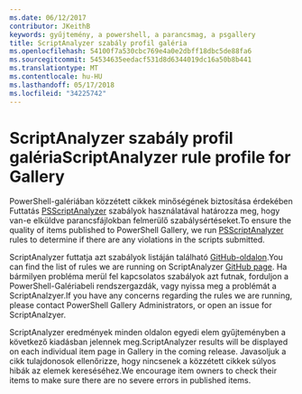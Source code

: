 ```yaml
---
ms.date: 06/12/2017
contributor: JKeithB
keywords: gyűjtemény, a powershell, a parancsmag, a psgallery
title: ScriptAnalyzer szabály profil galéria
ms.openlocfilehash: 54100f7a530cbc769e4a0e2dbff18dbc5de88fa6
ms.sourcegitcommit: 54534635eedacf531d8d6344019dc16a50b8b441
ms.translationtype: MT
ms.contentlocale: hu-HU
ms.lasthandoff: 05/17/2018
ms.locfileid: "34225742"
---
```

# <a name="scriptanalyzer-rule-profile-for-gallery"></a><span data-ttu-id="636fa-103">ScriptAnalyzer szabály profil galéria</span><span class="sxs-lookup"><span data-stu-id="636fa-103">ScriptAnalyzer rule profile for Gallery</span></span>

<span data-ttu-id="636fa-104">PowerShell-galériában közzétett cikkek minőségének biztosítása érdekében Futtatás [PSScriptAnalyzer](https://github.com/PowerShell/PSScriptAnalyzer) szabályok használatával határozza meg, hogy van-e elküldve parancsfájlokban felmerülő szabálysértéseket.</span><span class="sxs-lookup"><span data-stu-id="636fa-104">To ensure the quality of items published to PowerShell Gallery, we run [PSScriptAnalyzer](https://github.com/PowerShell/PSScriptAnalyzer) rules to determine if there are any violations in the scripts submitted.</span></span>

<span data-ttu-id="636fa-105">ScriptAnalyzer futtatja azt szabályok listáján található [GitHub-oldalon](https://github.com/PowerShell/PSScriptAnalyzer/blob/development/Engine/Settings/PSGallery.psd1).</span><span class="sxs-lookup"><span data-stu-id="636fa-105">You can find the list of rules we are running on ScriptAnalyzer [GitHub page](https://github.com/PowerShell/PSScriptAnalyzer/blob/development/Engine/Settings/PSGallery.psd1).</span></span>
<span data-ttu-id="636fa-106">Ha bármilyen probléma merül fel kapcsolatos szabályok azt futnak, forduljon a PowerShell-Galériabeli rendszergazdák, vagy nyissa meg a problémát a ScriptAnalzyer.</span><span class="sxs-lookup"><span data-stu-id="636fa-106">If you have any concerns regarding the rules we are running, please contact PowerShell Gallery Administrators, or open an issue for ScriptAnalzyer.</span></span>

<span data-ttu-id="636fa-107">ScriptAnalyzer eredmények minden oldalon egyedi elem gyűjteményben a következő kiadásban jelennek meg.</span><span class="sxs-lookup"><span data-stu-id="636fa-107">ScriptAnalyzer results will be displayed on each individual item page in Gallery in the coming release.</span></span> <span data-ttu-id="636fa-108">Javasoljuk a cikk tulajdonosok ellenőrizze, hogy nincsenek a közzétett cikkek súlyos hibák az elemek kereséséhez.</span><span class="sxs-lookup"><span data-stu-id="636fa-108">We encourage item owners to check their items to make sure there are no severe errors in published items.</span></span>
